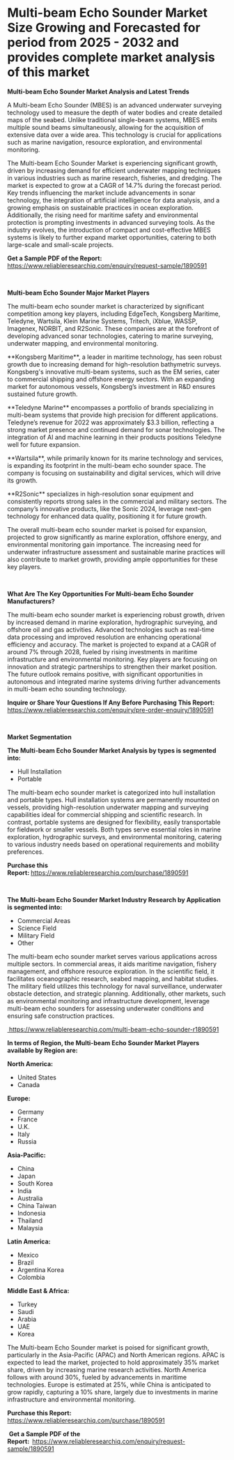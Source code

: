 <p><h1>Multi-beam Echo Sounder Market Size Growing and Forecasted for period from 2025 - 2032 and provides complete market analysis of this market</h1></p><p><strong>Multi-beam Echo Sounder Market Analysis and Latest Trends</strong></p>
<p><p>A Multi-beam Echo Sounder (MBES) is an advanced underwater surveying technology used to measure the depth of water bodies and create detailed maps of the seabed. Unlike traditional single-beam systems, MBES emits multiple sound beams simultaneously, allowing for the acquisition of extensive data over a wide area. This technology is crucial for applications such as marine navigation, resource exploration, and environmental monitoring.</p><p>The Multi-beam Echo Sounder Market is experiencing significant growth, driven by increasing demand for efficient underwater mapping techniques in various industries such as marine research, fisheries, and dredging. The market is expected to grow at a CAGR of 14.7% during the forecast period. Key trends influencing the market include advancements in sonar technology, the integration of artificial intelligence for data analysis, and a growing emphasis on sustainable practices in ocean exploration. Additionally, the rising need for maritime safety and environmental protection is prompting investments in advanced surveying tools. As the industry evolves, the introduction of compact and cost-effective MBES systems is likely to further expand market opportunities, catering to both large-scale and small-scale projects.</p></p>
<p><strong>Get a Sample PDF of the Report:&nbsp;</strong> <a href="https://www.reliableresearchiq.com/enquiry/request-sample/1890591?utm_campaign=3327&utm_medium=2&utm_source=Github&utm_content=ia&utm_term=12042025&utm_id=multi-beam-echo-sounder">https://www.reliableresearchiq.com/enquiry/request-sample/1890591</a></p>
<p>&nbsp;</p>
<p><strong>Multi-beam Echo Sounder Major Market Players</strong></p>
<p><p>The multi-beam echo sounder market is characterized by significant competition among key players, including EdgeTech, Kongsberg Maritime, Teledyne, Wartsila, Klein Marine Systems, Tritech, iXblue, WASSP, Imagenex, NORBIT, and R2Sonic. These companies are at the forefront of developing advanced sonar technologies, catering to marine surveying, underwater mapping, and environmental monitoring.</p><p>**Kongsberg Maritime**, a leader in maritime technology, has seen robust growth due to increasing demand for high-resolution bathymetric surveys. Kongsberg's innovative multi-beam systems, such as the EM series, cater to commercial shipping and offshore energy sectors. With an expanding market for autonomous vessels, Kongsberg’s investment in R&D ensures sustained future growth.</p><p>**Teledyne Marine** encompasses a portfolio of brands specializing in multi-beam systems that provide high precision for different applications. Teledyne’s revenue for 2022 was approximately $3.3 billion, reflecting a strong market presence and continued demand for sonar technologies. The integration of AI and machine learning in their products positions Teledyne well for future expansion.</p><p>**Wartsila**, while primarily known for its marine technology and services, is expanding its footprint in the multi-beam echo sounder space. The company is focusing on sustainability and digital services, which will drive its growth. </p><p>**R2Sonic** specializes in high-resolution sonar equipment and consistently reports strong sales in the commercial and military sectors. The company’s innovative products, like the Sonic 2024, leverage next-gen technology for enhanced data quality, positioning it for future growth.</p><p>The overall multi-beam echo sounder market is poised for expansion, projected to grow significantly as marine exploration, offshore energy, and environmental monitoring gain importance. The increasing need for underwater infrastructure assessment and sustainable marine practices will also contribute to market growth, providing ample opportunities for these key players.</p></p>
<p>&nbsp;</p>
<p><strong>What Are The Key Opportunities For Multi-beam Echo Sounder Manufacturers?</strong></p>
<p><p>The multi-beam echo sounder market is experiencing robust growth, driven by increased demand in marine exploration, hydrographic surveying, and offshore oil and gas activities. Advanced technologies such as real-time data processing and improved resolution are enhancing operational efficiency and accuracy. The market is projected to expand at a CAGR of around 7% through 2028, fueled by rising investments in maritime infrastructure and environmental monitoring. Key players are focusing on innovation and strategic partnerships to strengthen their market position. The future outlook remains positive, with significant opportunities in autonomous and integrated marine systems driving further advancements in multi-beam echo sounding technology.</p></p>
<p><strong>Inquire or Share Your Questions If Any Before Purchasing This Report:</strong> <a href="https://www.reliableresearchiq.com/enquiry/pre-order-enquiry/1890591?utm_campaign=3327&utm_medium=2&utm_source=Github&utm_content=ia&utm_term=12042025&utm_id=multi-beam-echo-sounder">https://www.reliableresearchiq.com/enquiry/pre-order-enquiry/1890591</a></p>
<p>&nbsp;</p>
<p><strong>Market Segmentation</strong></p>
<p><strong>The Multi-beam Echo Sounder Market Analysis by types is segmented into:</strong></p>
<p><ul><li>Hull Installation</li><li>Portable</li></ul></p>
<p><p>The multi-beam echo sounder market is categorized into hull installation and portable types. Hull installation systems are permanently mounted on vessels, providing high-resolution underwater mapping and surveying capabilities ideal for commercial shipping and scientific research. In contrast, portable systems are designed for flexibility, easily transportable for fieldwork or smaller vessels. Both types serve essential roles in marine exploration, hydrographic surveys, and environmental monitoring, catering to various industry needs based on operational requirements and mobility preferences.</p></p>
<p><strong>Purchase this Report:&nbsp;</strong><a href="https://www.reliableresearchiq.com/purchase/1890591?utm_campaign=3327&utm_medium=2&utm_source=Github&utm_content=ia&utm_term=12042025&utm_id=multi-beam-echo-sounder">https://www.reliableresearchiq.com/purchase/1890591</a></p>
<p>&nbsp;</p>
<p><strong>The Multi-beam Echo Sounder Market Industry Research by Application is segmented into:</strong></p>
<p><ul><li>Commercial Areas</li><li>Science Field</li><li>Military Field</li><li>Other</li></ul></p>
<p><p>The multi-beam echo sounder market serves various applications across multiple sectors. In commercial areas, it aids maritime navigation, fishery management, and offshore resource exploration. In the scientific field, it facilitates oceanographic research, seabed mapping, and habitat studies. The military field utilizes this technology for naval surveillance, underwater obstacle detection, and strategic planning. Additionally, other markets, such as environmental monitoring and infrastructure development, leverage multi-beam echo sounders for assessing underwater conditions and ensuring safe construction practices.</p></p>
<p><a href="https://www.reliableresearchiq.com/multi-beam-echo-sounder-r1890591?utm_campaign=3327&utm_medium=2&utm_source=Github&utm_content=ia&utm_term=12042025&utm_id=multi-beam-echo-sounder">&nbsp;https://www.reliableresearchiq.com/multi-beam-echo-sounder-r1890591</a></p>
<p><strong>In terms of Region, the Multi-beam Echo Sounder Market Players available by Region are:</strong></p>
<p>
    <p> <strong> North America: </strong>
        <ul>
            <li>United States</li>
            <li>Canada</li>
        </ul>
        </p> 
    <p> <strong> Europe: </strong>
        <ul>
            <li>Germany</li>
            <li>France</li>
            <li>U.K.</li>
            <li>Italy</li>
            <li>Russia</li>
        </ul>
        </p> 
    <p> <strong> Asia-Pacific: </strong>
        <ul>
            <li>China</li>
            <li>Japan</li>
            <li>South Korea</li>
            <li>India</li>
            <li>Australia</li>
            <li>China Taiwan</li>
            <li>Indonesia</li>
            <li>Thailand</li>
            <li>Malaysia</li>
        </ul>
        </p> 
    <p> <strong> Latin America: </strong>
        <ul>
            <li>Mexico</li>
            <li>Brazil</li>
            <li>Argentina Korea</li>
            <li>Colombia</li>
        </ul>
        </p> 
    <p> <strong> Middle East & Africa: </strong>
        <ul>
            <li>Turkey</li>
            <li>Saudi</li>
            <li>Arabia</li>
            <li>UAE</li>
            <li>Korea</li>
        </ul>
    </p>
    </p>
<p><p>The Multi-beam Echo Sounder market is poised for significant growth, particularly in the Asia-Pacific (APAC) and North American regions. APAC is expected to lead the market, projected to hold approximately 35% market share, driven by increasing marine research activities. North America follows with around 30%, fueled by advancements in maritime technologies. Europe is estimated at 25%, while China is anticipated to grow rapidly, capturing a 10% share, largely due to investments in marine infrastructure and environmental monitoring.</p></p>
<p><strong>Purchase this Report: </strong><a href="https://www.reliableresearchiq.com/purchase/1890591?utm_campaign=3327&utm_medium=2&utm_source=Github&utm_content=ia&utm_term=12042025&utm_id=multi-beam-echo-sounder">https://www.reliableresearchiq.com/purchase/1890591</a></p>
<p>&nbsp;<strong>Get a Sample PDF of the Report:&nbsp;&nbsp;</strong><a href="https://www.reliableresearchiq.com/enquiry/request-sample/1890591?utm_campaign=3327&utm_medium=2&utm_source=Github&utm_content=ia&utm_term=12042025&utm_id=multi-beam-echo-sounder">https://www.reliableresearchiq.com/enquiry/request-sample/1890591</a></p>
<p><strong></strong></p>
<p><p></p><p></p><p></p></p>
